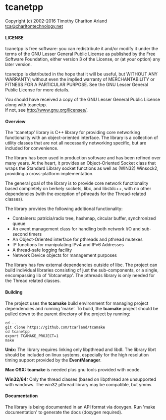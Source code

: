tcanetpp
========
 
  Copyright (c) 2002-2016 Timothy Charlton Arland <tca@charltontechnology.net>

#### LICENSE
 
  tcanetpp is free software: you can redistribute it and/or modify
  it under the terms of the GNU Lesser General Public License as 
  published by the Free Software Foundation, either version 3 of 
  the License, or (at your option) any later version.
 
  tcanetpp is distributed in the hope that it will be useful,
  but WITHOUT ANY WARRANTY; without even the implied warranty of
  MERCHANTABILITY or FITNESS FOR A PARTICULAR PURPOSE.  See the
  GNU Lesser General Public License for more details.
 
  You should have received a copy of the GNU Lesser General Public 
  License along with tcanetpp.  
  If not, see <http://www.gnu.org/licenses/>.
 
<!--
  @mainpage tcanetpp 
 -->

<!-- 
  @section overview
  -->
#### Overview

  The 'tcanetpp' library is C++ library for providing core
networking functionality with an object-oriented interface. The 
library is a collection of utility classes that are not all 
necessarily networking specific, but are included for convenience.  

  The library has been used in production software and has been 
refined over many years. At the heart, it provides an Object-Oriented 
Socket class that wraps the Standard Library socket functions as well 
as (WIN32) Winsock2, providing a cross-platform implementation.   

  The general goal of the library is to provide core network functionality 
based completely on berkely sockets, libc, and libstdc++, with no other 
dependencies (with the exception of pthreads for the Thread-related classes).  

The library provides the following additional functionality: 
 * Containers: patricia/radix tree, hashmap, circular buffer, synchronized queue
 * An event management class for handling both network I/O and sub-second timers 
 * An Object-Oriented interface for pthreads and pthread mutexes
 * IP functions for manipulating IPv4 and IPv6 Addresses
 * A thread-safe logging facility
 * Network Device objects for management purposes   
  
   
  The library has few external dependencies outside of libc. The project can 
build individual libraries consisting of just the sub-components, or a single, 
encompassing lib of 'libtcanetpp'.  The pthreads library is only needed for the 
Thread related classes.   


#### Building

 The project uses the **tcamake** build environment for managing project dependencies
and running 'make'.  To build, the **tcamake** project should be pulled down to the parent
directory of the project by running:
```
cd ..
git clone https://github.com/tcarland/tcamake
cd tcanetpp
export TCAMAKE_PROJECT=1
make
``` 

**Unix:**
   The library requires linking only libpthread and libdl.
The library librt should be included on linux systems, especially for the 
high resolution timing support provided by the **EventManager**. 

**Mac OSX:**
  **tcamake** is needed plus gnu tools provided with xcode.

**Win32/64:**
  Only the thread classes (based on libpthread are unsupported with windows.
The win32 pthread library may be compatible, but ymmv. 


#### Documentation
  The library is being documented in an API format via doxygen. 
Run 'make documentation' to generate the docs (doxygen required).  



